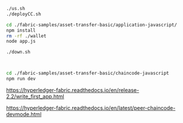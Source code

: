 ```bash
./us.sh
./deployCC.sh

cd ./fabric-samples/asset-transfer-basic/application-javascript/
npm install
rm -rf ./wallet
node app.js

./down.sh



cd ./fabric-samples/asset-transfer-basic/chaincode-javascript
npm run dev

```

https://hyperledger-fabric.readthedocs.io/en/release-2.2/write_first_app.html

https://hyperledger-fabric.readthedocs.io/en/latest/peer-chaincode-devmode.html